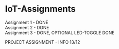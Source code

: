 # IoT-Assignments  

Assignment 1 - DONE  
Assignment 2 - DONE  
Assignment 3 - DONE, OPTIONAL LED-TOGGLE DONE

PROJECT ASSIGNMENT - INFO 13/12
